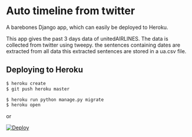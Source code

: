 # Auto timeline from twitter

A barebones Django app, which can easily be deployed to Heroku.

This app gives the past 3 days data of unitedAIRLINES. The data is  collected from twitter using tweepy. the sentences containing dates are extracted from all data this extracted sentences are stored in a ua.csv file.  

## Deploying to Heroku

```sh
$ heroku create
$ git push heroku master

$ heroku run python manage.py migrate
$ heroku open
```
or

[![Deploy](https://www.herokucdn.com/deploy/button.svg)](https://tranquil-eyrie-29322.herokuapp.com/)
